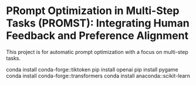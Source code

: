 # PRompt Optimization in Multi-Step Tasks (PROMST): Integrating Human Feedback and Preference Alignment

This project is for automatic prompt optimization with a focus on multi-step tasks.

conda install conda-forge::tiktoken
pip install openai
pip install pygame
conda install conda-forge::transformers
conda install anaconda::scikit-learn
